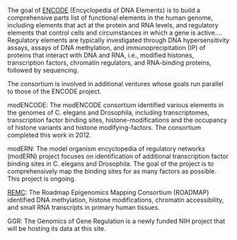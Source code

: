 The goal of [ENCODE](https://www.encodeproject.org/about/contributors/) (Encyclopedia of DNA Elements) is to build a comprehensive parts list of functional elements in the human genome, including elements that act at the protein and RNA levels, and regulatory elements that control cells and circumstances in which a gene is active.... Regulatory elements are typically investigated through DNA hypersensitivity assays, assays of DNA methylation, and immunoprecipitation (IP) of proteins that interact with DNA and RNA, i.e., modified histones, transcription factors, chromatin regulators, and RNA-binding proteins, followed by sequencing.

The consortium is involved in additional ventures whose goals run parallel to those of the ENCODE project. 

modENCODE: The modENCODE consortium identified various elements in the genomes of C. elegans and Drosophila, including transcriptomes, transcription factor binding sites, histone-modifications and the occupancy of histone variants and histone modifying-factors. The consortium completed this work in 2012.

modERN: The model organism encyclopedia of regulatory networks (modERN) project focuses on identification of additional transcription factor binding sites in C. elegans and Drosophila. The goal of the project is to comprehensively map the binding sites for as many factors as possible. This project is ongoing.

[REMC](http://www.roadmapepigenomics.org/): The Roadmap Epigenomics Mapping Consortium (ROADMAP) identified DNA methylation, histone modifications, chromatin accessibility, and small RNA transcripts in primary human tissues.

GGR: The Genomics of Gene Regulation is a newly funded NIH project that will be hosting its data at this site.
